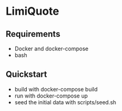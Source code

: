 # LimiQuote

## Requirements

- Docker and docker-compose
- bash

## Quickstart

- build with docker-compose build
- run with docker-compose up
- seed the initial data with scripts/seed.sh
